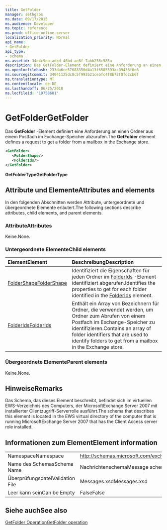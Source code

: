 ```yaml
---
title: GetFolder
manager: sethgros
ms.date: 09/17/2015
ms.audience: Developer
ms.topic: reference
ms.prod: office-online-server
localization_priority: Normal
api_name:
- GetFolder
api_type:
- schema
ms.assetid: 34e4c9ea-adcd-46bd-ae8f-7abb256c585a
description: Das GetFolder-Element definiert eine Anforderung an einen Ordner aus einem Postfach im Exchange-Speicher abzurufen.
ms.openlocfilehash: 233da6ce57683350d4a13f6585593ac09438f0e6
ms.sourcegitcommit: 34041125dc8c5f993b21cebfc4f8b72f0fd2cb6f
ms.translationtype: MT
ms.contentlocale: de-DE
ms.lasthandoff: 06/25/2018
ms.locfileid: "19758681"
---
```

# <a name="getfolder"></a><span data-ttu-id="6271f-103">GetFolder</span><span class="sxs-lookup"><span data-stu-id="6271f-103">GetFolder</span></span>

<span data-ttu-id="6271f-104">Das **GetFolder** -Element definiert eine Anforderung an einen Ordner aus einem Postfach im Exchange-Speicher abzurufen.</span><span class="sxs-lookup"><span data-stu-id="6271f-104">The **GetFolder** element defines a request to get a folder from a mailbox in the Exchange store.</span></span> 
  
```xml
<GetFolder>
   <FolderShape/>
   <FolderIds/>
</GetFolder>
```

 <span data-ttu-id="6271f-105">**GetFolderType**</span><span class="sxs-lookup"><span data-stu-id="6271f-105">**GetFolderType**</span></span>
## <a name="attributes-and-elements"></a><span data-ttu-id="6271f-106">Attribute und Elemente</span><span class="sxs-lookup"><span data-stu-id="6271f-106">Attributes and elements</span></span>

<span data-ttu-id="6271f-107">In den folgenden Abschnitten werden Attribute, untergeordnete und übergeordnete Elemente erläutert.</span><span class="sxs-lookup"><span data-stu-id="6271f-107">The following sections describe attributes, child elements, and parent elements.</span></span>
  
### <a name="attributes"></a><span data-ttu-id="6271f-108">Attribute</span><span class="sxs-lookup"><span data-stu-id="6271f-108">Attributes</span></span>

<span data-ttu-id="6271f-109">Keine.</span><span class="sxs-lookup"><span data-stu-id="6271f-109">None.</span></span>
  
### <a name="child-elements"></a><span data-ttu-id="6271f-110">Untergeordnete Elemente</span><span class="sxs-lookup"><span data-stu-id="6271f-110">Child elements</span></span>

|<span data-ttu-id="6271f-111">**Element**</span><span class="sxs-lookup"><span data-stu-id="6271f-111">**Element**</span></span>|<span data-ttu-id="6271f-112">**Beschreibung**</span><span class="sxs-lookup"><span data-stu-id="6271f-112">**Description**</span></span>|
|:-----|:-----|
|[<span data-ttu-id="6271f-113">FolderShape</span><span class="sxs-lookup"><span data-stu-id="6271f-113">FolderShape</span></span>](foldershape.md) <br/> |<span data-ttu-id="6271f-114">Identifiziert die Eigenschaften für jeden Ordner im [FolderIds](folderids.md) -Element identifiziert abgerufen.</span><span class="sxs-lookup"><span data-stu-id="6271f-114">Identifies the properties to get for each folder identified in the [FolderIds](folderids.md) element.</span></span>  <br/> |
|[<span data-ttu-id="6271f-115">FolderIds</span><span class="sxs-lookup"><span data-stu-id="6271f-115">FolderIds</span></span>](folderids.md) <br/> |<span data-ttu-id="6271f-116">Enthält ein Array von Bezeichnern für Ordner, die verwendet werden, um Ordner zum Abrufen von einem Postfach im Exchange-Speicher zu identifizieren.</span><span class="sxs-lookup"><span data-stu-id="6271f-116">Contains an array of folder identifiers that are used to identify folders to get from a mailbox in the Exchange store.</span></span>  <br/> |
   
### <a name="parent-elements"></a><span data-ttu-id="6271f-117">Übergeordnete Elemente</span><span class="sxs-lookup"><span data-stu-id="6271f-117">Parent elements</span></span>

<span data-ttu-id="6271f-118">Keine.</span><span class="sxs-lookup"><span data-stu-id="6271f-118">None.</span></span>
  
## <a name="remarks"></a><span data-ttu-id="6271f-119">Hinweise</span><span class="sxs-lookup"><span data-stu-id="6271f-119">Remarks</span></span>

<span data-ttu-id="6271f-120">Das Schema, das dieses Element beschreibt, befindet sich im virtuellen EWS-Verzeichnis des Computers, der MicrosoftExchange Server 2007 mit installierter Clientzugriff-Serverrolle ausführt.</span><span class="sxs-lookup"><span data-stu-id="6271f-120">The schema that describes this element is located in the EWS virtual directory of the computer that is running MicrosoftExchange Server 2007 that has the Client Access server role installed.</span></span>
  
## <a name="element-information"></a><span data-ttu-id="6271f-121">Informationen zum Element</span><span class="sxs-lookup"><span data-stu-id="6271f-121">Element information</span></span>

|||
|:-----|:-----|
|<span data-ttu-id="6271f-122">Namespace</span><span class="sxs-lookup"><span data-stu-id="6271f-122">Namespace</span></span>  <br/> |http://schemas.microsoft.com/exchange/services/2006/messages  <br/> |
|<span data-ttu-id="6271f-123">Name des Schemas</span><span class="sxs-lookup"><span data-stu-id="6271f-123">Schema Name</span></span>  <br/> |<span data-ttu-id="6271f-124">Nachrichtenschema</span><span class="sxs-lookup"><span data-stu-id="6271f-124">Message schema</span></span>  <br/> |
|<span data-ttu-id="6271f-125">Überprüfungsdatei</span><span class="sxs-lookup"><span data-stu-id="6271f-125">Validation File</span></span>  <br/> |<span data-ttu-id="6271f-126">Messages.xsd</span><span class="sxs-lookup"><span data-stu-id="6271f-126">Messages.xsd</span></span>  <br/> |
|<span data-ttu-id="6271f-127">Leer kann sein</span><span class="sxs-lookup"><span data-stu-id="6271f-127">Can be Empty</span></span>  <br/> |<span data-ttu-id="6271f-128">False</span><span class="sxs-lookup"><span data-stu-id="6271f-128">False</span></span>  <br/> |
   
## <a name="see-also"></a><span data-ttu-id="6271f-129">Siehe auch</span><span class="sxs-lookup"><span data-stu-id="6271f-129">See also</span></span>



[<span data-ttu-id="6271f-130">GetFolder Operation</span><span class="sxs-lookup"><span data-stu-id="6271f-130">GetFolder operation</span></span>](getfolder-operation.md)

